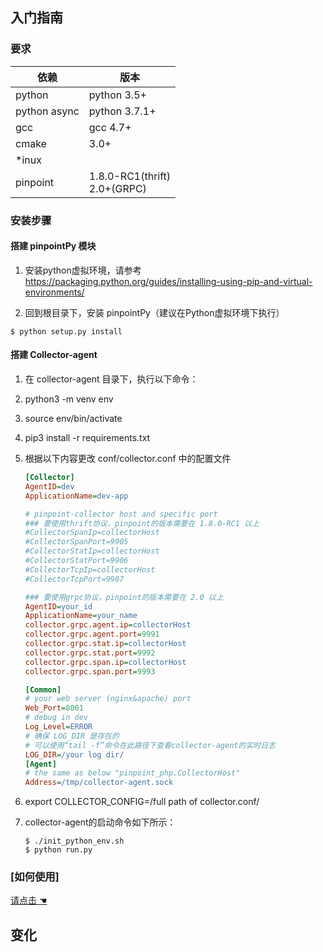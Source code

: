 ## 入门指南

### 要求

依赖| 版本
---|----
python |python 3.5+
python async|python 3.7.1+
gcc|gcc 4.7+
cmake| 3.0+
*inux| 
pinpoint| 1.8.0-RC1(thrift) <br> 2.0+(GRPC)

### 安装步骤

#### 搭建 pinpointPy 模块

1. 安装python虚拟环境，请参考
https://packaging.python.org/guides/installing-using-pip-and-virtual-environments/

2. 回到根目录下，安装 pinpointPy（建议在Python虚拟环境下执行）
```shell
$ python setup.py install
```
#### 搭建 Collector-agent
1. 在 collector-agent 目录下，执行以下命令：
2. python3 -m venv env
3. source env/bin/activate
4. pip3 install -r requirements.txt
5. 根据以下内容更改 conf/collector.conf 中的配置文件

    ```ini
    [Collector]
    AgentID=dev
    ApplicationName=dev-app
 
    # pinpoint-collector host and specific port
    ### 要使用thrift协议，pinpoint的版本需要在 1.8.0-RC1 以上
    #CollectorSpanIp=collectorHost
    #CollectorSpanPort=9905
    #CollectorStatIp=collectorHost
    #CollectorStatPort=9906
    #CollectorTcpIp=collectorHost
    #CollectorTcpPort=9907
 
    ### 要使用grpc协议，pinpoint的版本需要在 2.0 以上
    AgentID=your_id
    ApplicationName=your_name
    collector.grpc.agent.ip=collectorHost
    collector.grpc.agent.port=9991
    collector.grpc.stat.ip=collectorHost
    collector.grpc.stat.port=9992
    collector.grpc.span.ip=collectorHost
    collector.grpc.span.port=9993
 
    [Common]
    # your web server (nginx&apache) port
    Web_Port=8001   
    # debug in dev
    Log_Level=ERROR 
    # 确保 LOG_DIR 是存在的
    # 可以使用“tail -f”命令在此路径下查看collector-agent的实时日志
    LOG_DIR=/your log dir/ 
    [Agent]
    # the same as below "pinpoint_php.CollectorHost"
    Address=/tmp/collector-agent.sock
    ```
6. export COLLECTOR_CONFIG=/full path of collector.conf/
7. collector-agent的启动命令如下所示：
    ```
    $ ./init_python_env.sh
    $ python run.py 
    ```

### [如何使用]
[请点击 ☚](../../Example/PY/Readme.md)


## 变化

